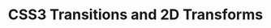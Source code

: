---
title: CSS3 Transitions and 2D Transforms
authors:
- david-storey
tags:
- TAG
- layout: article
---